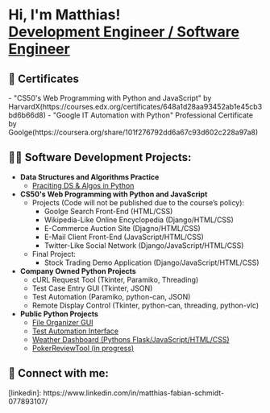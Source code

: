 <h1>Hi, I'm Matthias! <br/><a href="https://www.linkedin.com/in/matthias-fabian-schmidt-077893107">Development Engineer / Software Engineer</a></h1>

<h2>📃 Certificates</h2>
- "CS50's Web Programming with Python and JavaScript" by HarvardX(https://courses.edx.org/certificates/648a1d28aa93452ab1e45cb3bd6b66d8)
- "Google IT Automation with Python" Professional Certificate by Goolge(https://coursera.org/share/101f276792dd6a67c93d602c228a97a8)

<h2>👨‍💻 Software Development Projects:</h2>

- <b>Data Structures and Algorithms Practice</b>
  - [Praciting DS & Algos in Python](https://github.com/Maiz22/ds_algos_python/blob/main/bfs.py)
- <b>CS50's Web Programming with Python and JavaScript</b>
  - Projects (Code will not be published due to the course’s policy):  
    - Goolge Search Front-End (HTML/CSS)
    - Wikipedia-Like Online Encyclopedia (Django/HTML/CSS)
    - E-Commerce Auction Site (Djagno/HTML/CSS)
    - E-Mail Client Front-End (JavaScript/HTML/CSS)
    - Twitter-Like Social Network (Django/JavaScript/HTML/CSS)
  - Final Project:
    - Stock Trading Demo Application (Django/JavaScript/HTML/CSS)
- <b> Company Owned Python Projects</b>
    - cURL Request Tool (Tkinter, Paramiko, Threading)
    - Test Case Entry GUI (Tkinter, JSON)
    - Test Automation (Paramiko, python-can, JSON)
    - Remote Display Control (Tkinter, python-can, threading, python-vlc)
- <b>Public Python Projects</b>
  - [File Organizer GUI](https://github.com/Maiz22/file_organizer)
  - [Test Automation Interface](https://github.com/Maiz22/test_automation_interface)
  - [Weather Dashboard (Pythons Flask/JavaScript/HTML/CSS)](https://github.com/Maiz22/weather_dashboard/tree/main)
  - [PokerReviewTool (in progress)](https://github.com/Maiz22/PokerReviewTool)    

<h2> 🤳 Connect with me:</h2>
[linkedin]: https://www.linkedin.com/in/matthias-fabian-schmidt-077893107/

<!--

Here are some ideas to get you started:

- 🔭 I’m currently working on ...
- 🌱 I’m currently learning ...
- 👯 I’m looking to collaborate on ...
- 🤔 I’m looking for help with ...
- 💬 Ask me about ...
- 📫 How to reach me: ...
- 😄 Pronouns: ...
- ⚡ Fun fact: ...
-->
